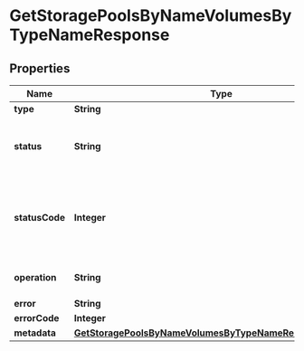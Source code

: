 

# GetStoragePoolsByNameVolumesByTypeNameResponse


## Properties

| Name | Type | Description | Notes |
|------------ | ------------- | ------------- | -------------|
|**type** | **String** |  |  |
|**status** | **String** | String version of the operation&#39;s status |  |
|**statusCode** | **Integer** | Integer version of the operation&#39;s status (use this rather than status) |  [optional] |
|**operation** | **String** | URL to the background operation |  |
|**error** | **String** |  |  [optional] |
|**errorCode** | **Integer** |  |  [optional] |
|**metadata** | [**GetStoragePoolsByNameVolumesByTypeNameResponseMetadata**](GetStoragePoolsByNameVolumesByTypeNameResponseMetadata.md) |  |  |



